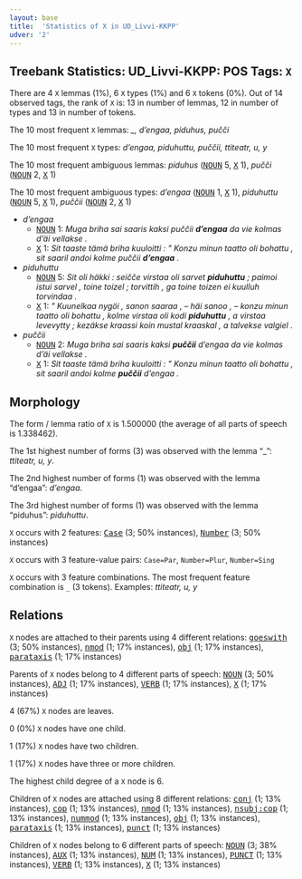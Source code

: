 ```yaml
---
layout: base
title:  'Statistics of X in UD_Livvi-KKPP'
udver: '2'
---
```


## Treebank Statistics: UD_Livvi-KKPP: POS Tags: `X`

There are 4 `X` lemmas (1%), 6 `X` types (1%) and 6 `X` tokens (0%).
Out of 14 observed tags, the rank of `X` is: 13 in number of lemmas, 12 in number of types and 13 in number of tokens.

The 10 most frequent `X` lemmas: <em>_, d’engaa, piduhus, pučči</em>

The 10 most frequent `X` types:  <em>d’engaa, piduhuttu, puččii, ttiteatr, u, y</em>

The 10 most frequent ambiguous lemmas: <em>piduhus</em> (<tt><a href="olo_kkpp-pos-NOUN.html">NOUN</a></tt> 5, <tt><a href="olo_kkpp-pos-X.html">X</a></tt> 1), <em>pučči</em> (<tt><a href="olo_kkpp-pos-NOUN.html">NOUN</a></tt> 2, <tt><a href="olo_kkpp-pos-X.html">X</a></tt> 1)

The 10 most frequent ambiguous types:  <em>d’engaa</em> (<tt><a href="olo_kkpp-pos-NOUN.html">NOUN</a></tt> 1, <tt><a href="olo_kkpp-pos-X.html">X</a></tt> 1), <em>piduhuttu</em> (<tt><a href="olo_kkpp-pos-NOUN.html">NOUN</a></tt> 5, <tt><a href="olo_kkpp-pos-X.html">X</a></tt> 1), <em>puččii</em> (<tt><a href="olo_kkpp-pos-NOUN.html">NOUN</a></tt> 2, <tt><a href="olo_kkpp-pos-X.html">X</a></tt> 1)


* <em>d’engaa</em>
  * <tt><a href="olo_kkpp-pos-NOUN.html">NOUN</a></tt> 1: <em>Muga briha sai saaris kaksi puččii <b>d’engaa</b> da vie kolmas d’äi vellakse .</em>
  * <tt><a href="olo_kkpp-pos-X.html">X</a></tt> 1: <em>Sit taaste tämä briha kuuloitti : " Konzu minun taatto oli bohattu , sit saaril andoi kolme puččii <b>d’engaa</b> .</em>
* <em>piduhuttu</em>
  * <tt><a href="olo_kkpp-pos-NOUN.html">NOUN</a></tt> 5: <em>Sit oli häkki : seičče virstaa oli sarvet <b>piduhuttu</b> ; paimoi istui sarvel , toine toizel ; torvittih , ga toine toizen ei kuulluh torvindaa .</em>
  * <tt><a href="olo_kkpp-pos-X.html">X</a></tt> 1: <em>" Kuunelkaa nygöi , sanon saaraa , – häi sanoo , – konzu minun taatto oli bohattu , kolme virstaa oli kodi <b>piduhuttu</b> , a virstaa levevytty ; kezäkse kraassi koin mustal kraaskal , a talvekse valgiel .</em>
* <em>puččii</em>
  * <tt><a href="olo_kkpp-pos-NOUN.html">NOUN</a></tt> 2: <em>Muga briha sai saaris kaksi <b>puččii</b> d’engaa da vie kolmas d’äi vellakse .</em>
  * <tt><a href="olo_kkpp-pos-X.html">X</a></tt> 1: <em>Sit taaste tämä briha kuuloitti : " Konzu minun taatto oli bohattu , sit saaril andoi kolme <b>puččii</b> d’engaa .</em>

## Morphology

The form / lemma ratio of `X` is 1.500000 (the average of all parts of speech is 1.338462).

The 1st highest number of forms (3) was observed with the lemma “_”: <em>ttiteatr, u, y</em>.

The 2nd highest number of forms (1) was observed with the lemma “d’engaa”: <em>d’engaa</em>.

The 3rd highest number of forms (1) was observed with the lemma “piduhus”: <em>piduhuttu</em>.

`X` occurs with 2 features: <tt><a href="olo_kkpp-feat-Case.html">Case</a></tt> (3; 50% instances), <tt><a href="olo_kkpp-feat-Number.html">Number</a></tt> (3; 50% instances)

`X` occurs with 3 feature-value pairs: `Case=Par`, `Number=Plur`, `Number=Sing`

`X` occurs with 3 feature combinations.
The most frequent feature combination is `_` (3 tokens).
Examples: <em>ttiteatr, u, y</em>


## Relations

`X` nodes are attached to their parents using 4 different relations: <tt><a href="olo_kkpp-dep-goeswith.html">goeswith</a></tt> (3; 50% instances), <tt><a href="olo_kkpp-dep-nmod.html">nmod</a></tt> (1; 17% instances), <tt><a href="olo_kkpp-dep-obj.html">obj</a></tt> (1; 17% instances), <tt><a href="olo_kkpp-dep-parataxis.html">parataxis</a></tt> (1; 17% instances)

Parents of `X` nodes belong to 4 different parts of speech: <tt><a href="olo_kkpp-pos-NOUN.html">NOUN</a></tt> (3; 50% instances), <tt><a href="olo_kkpp-pos-ADJ.html">ADJ</a></tt> (1; 17% instances), <tt><a href="olo_kkpp-pos-VERB.html">VERB</a></tt> (1; 17% instances), <tt><a href="olo_kkpp-pos-X.html">X</a></tt> (1; 17% instances)

4 (67%) `X` nodes are leaves.

0 (0%) `X` nodes have one child.

1 (17%) `X` nodes have two children.

1 (17%) `X` nodes have three or more children.

The highest child degree of a `X` node is 6.

Children of `X` nodes are attached using 8 different relations: <tt><a href="olo_kkpp-dep-conj.html">conj</a></tt> (1; 13% instances), <tt><a href="olo_kkpp-dep-cop.html">cop</a></tt> (1; 13% instances), <tt><a href="olo_kkpp-dep-nmod.html">nmod</a></tt> (1; 13% instances), <tt><a href="olo_kkpp-dep-nsubj-cop.html">nsubj:cop</a></tt> (1; 13% instances), <tt><a href="olo_kkpp-dep-nummod.html">nummod</a></tt> (1; 13% instances), <tt><a href="olo_kkpp-dep-obj.html">obj</a></tt> (1; 13% instances), <tt><a href="olo_kkpp-dep-parataxis.html">parataxis</a></tt> (1; 13% instances), <tt><a href="olo_kkpp-dep-punct.html">punct</a></tt> (1; 13% instances)

Children of `X` nodes belong to 6 different parts of speech: <tt><a href="olo_kkpp-pos-NOUN.html">NOUN</a></tt> (3; 38% instances), <tt><a href="olo_kkpp-pos-AUX.html">AUX</a></tt> (1; 13% instances), <tt><a href="olo_kkpp-pos-NUM.html">NUM</a></tt> (1; 13% instances), <tt><a href="olo_kkpp-pos-PUNCT.html">PUNCT</a></tt> (1; 13% instances), <tt><a href="olo_kkpp-pos-VERB.html">VERB</a></tt> (1; 13% instances), <tt><a href="olo_kkpp-pos-X.html">X</a></tt> (1; 13% instances)


